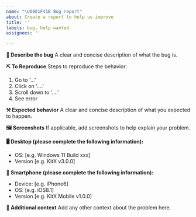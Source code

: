 ```yaml
---
name: "\U0001F41B Bug report"
about: Create a report to help us improve
title: ''
labels: bug, help wanted
assignees: ''

---
```


**📄 Describe the bug**
A clear and concise description of what the bug is.

**⛏ To Reproduce**
Steps to reproduce the behavior:
1. Go to '...'
2. Click on '....'
3. Scroll down to '....'
4. See error

**⚒ Expected behavior**
A clear and concise description of what you expected to happen.

**🖼 Screenshots**
If applicable, add screenshots to help explain your problem.

**🖥 Desktop (please complete the following information):**
 - OS: [e.g. Windows 11 Build xxx]
 - Version [e.g. KitX v3.0.0]

**📱 Smartphone (please complete the following information):**
 - Device: [e.g. iPhone6]
 - OS: [e.g. iOS8.1]
 - Version [e.g. KitX Mobile v1.0.0]

**📎 Additional context**
Add any other context about the problem here.
